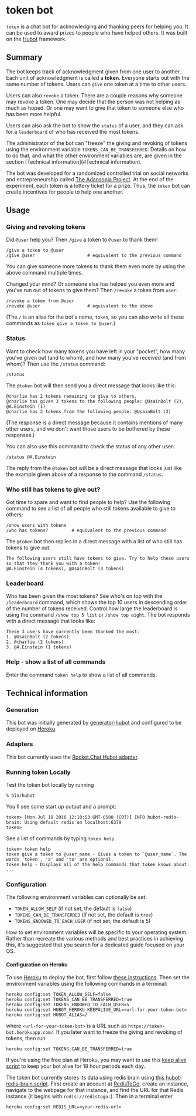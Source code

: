 # token bot

`token` is a chat bot for acknowledging and thanking peers for helping you. It can be used to award prizes to people who have helped others. It was built on the [Hubot][hubot] framework.

## Summary

The bot keeps track of acknowledgment given from one user to another. Each unit of acknowledgment is called a **token**. Everyone starts out with the same number of tokens. Users can `give` one token at a time to other users.

Users can also `revoke` a token. There are a couple reasons why someone may revoke a token. One may decide that the person was not helping as much as hoped. Or one may want to give that token to someone else who has been more helpful. 

Users can also ask the bot to show the `status` of a user, and they can ask for a `leaderboard` of who has received the most tokens. 

The administrator of the bot can "freeze" the giving and revoking of tokens using the environment variable `TOKENS_CAN_BE_TRANSFERRED`. Details on how to do that, and what the other environment variables are, are given in the section [Technical information](#Technical information).

The bot was developed for a randomized controlled trial on social networks and entrepreneurship called [The Adansonia Project][adansonia]. At the end of the experiment, each token is a lottery ticket for a prize. Thus, the `token` bot can create incentives for people to help one another.

[hubot]: http://hubot.github.com
[adansonia]: https://adansonia.net/

## Usage 

### Giving and revoking tokens 

Did `@user` help you? Then `/give` a token to `@user` to thank them!
```
/give a token to @user
/give @user                    # equivalent to the previous command
```
You can give someone more tokens to thank them even more by using the above command multiple times.

Changed your mind? Or someone else has helped you even more and you've run out of tokens to give them? Then `/revoke` a token from `user`:
```
/revoke a token from @user
/revoke @user                  # equivalent to the above
```

(The `/` is an alias for the bot's name, `token`, so you can also write all these commands as `token give a token to @user`.)

### Status

Want to check how many tokens you have left in your "pocket", how many you've given out (and to whom), and how many you've received (and from whom)? Then use the `/status` command: 
```
/status
```
The `@token` bot will then send you a direct message that looks like this:
```
@charlie has 2 tokens remaining to give to others. 
@charlie has given 3 tokens to the following people: @UsainBolt (2), @A.Einstein (1)
@charlie has 2 tokens from the following people: @UsainBolt (2)
```
(The response is a direct message because it contains mentions of many other users, and we don't want those users to be bothered by these responses.)

You can also use this command to check the status of any other user:
```
/status @A.Einstein
```
The reply from the `@token` bot will be a direct message that looks just like the example given above of a response to the command `/status`.

### Who still has tokens to give out?

Got time to spare and want to find people to help? Use the following command to see a list of all people who still tokens available to give to others:

```
/show users with tokens
/who has tokens?         # equivalent to the previous command
```
The `@token` bot then replies in a direct message with a list of who still has tokens to give out: 
```
The following users still have tokens to give. Try to help these users so that they thank you with a token!
@A.Einstein (4 tokens), @UsainBolt (3 tokens)
```

### Leaderboard 

Who has been given the most tokens? See who's on top with the `/leaderboard` command, which shows the top 10 users in descending order of the number of tokens received. Control how large the leaderboard is using the command `/show top 5 list` or `/show top eight`. The bot responds with a direct message that looks like:
```
These 3 users have currently been thanked the most:
1. @UsainBolt (2 tokens) 
2. @charlie (2 tokens) 
3. @A.Einstein (1 tokens) 
```

### Help - show a list of all commands

Enter the command `token help` to show a list of all commands.

## Technical information 

### Generation 

This bot was initially generated by [generator-hubot][generator-hubot] and configured to be
deployed on [Heroku][heroku].

[heroku]: http://www.heroku.com
[generator-hubot]: https://github.com/github/generator-hubot

### Adapters

This bot currently uses the [Rocket.Chat Hubot adapter][rocketchat-hubot]. 

[rocketchat-hubot]: https://github.com/RocketChat/hubot-rocketchat



### Running token Locally

Test the token bot locally by running 

    % bin/hubot

You'll see some start up output and a prompt:

    token> [Mon Jul 18 2016 12:10:53 GMT-0500 (CDT)] INFO hubot-redis-brain: Using default redis on localhost:6379
    token>

See a list of commands by typing `token help`.

    token> token help
    token give a token to @user_name - Gives a token to `@user_name`. The words 'token', 'a' and 'to' are optional.
    token help - Displays all of the help commands that token knows about.
    ...

### Configuration

The following environment variables can optionally be set: 

* `TOKEN_ALLOW_SELF` (if not set, the default is `false`)
* `TOKENS_CAN_BE_TRANSFERRED` (if not set, the default is `true`)
* `TOKENS_ENDOWED_TO_EACH_USER`  (if not set, the default is 5)

How to set environment variables will be specific to your operating system.
Rather than recreate the various methods and best practices in achieving this,
it's suggested that you search for a dedicated guide focused on your OS.

#### Configuration on Heroku 

To use [Heroku][heroku] to deploy the bot, first follow [these instructions][heroku-hubot]. Then set the environment variables using the following commands in a terminal:

```
heroku config:set TOKEN_ALLOW_SELF=false
heroku config:set TOKENS_CAN_BE_TRANSFERRED=true
heroku config:set TOKENS_ENDOWED_TO_EACH_USER=5
heroku config:set HUBOT_HEROKU_KEEPALIVE_URL=<url-for-your-token-bot>
heroku config:set HUBOT_ALIAS=/
```
where `<url-for-your-token-bot>` is a URL such as `https://token-bot.herokuapp.com/`. If you later want to freeze the giving and revoking of tokens, then run 
```
heroku config:set TOKENS_CAN_BE_TRANSFERRED=true
```

If you're using the free plan at Heroku, you may want to use this [keep alive script][keep-alive] to keep your bot alive for 18 hour periods each day.

The token bot currently stores its data using redis brain using [this hubot-redis-brain script][hubot-redis-brain]. First create an account at [RedisToGo][redistogo], create an instance, navigate to the webpage for that instance, and find the URL for that Redis instance (it begins with `redis://redistogo:`). Then in a terminal enter
```
heroku config:set REDIS_URL=<your-redis-url>
```

[heroku]: http://www.heroku.com
[heroku-hubot]: https://hubot.github.com/docs/deploying/heroku/
[keep-alive]: https://github.com/hubot-scripts/hubot-heroku-keepalive
[hubot-redis-brain]: https://github.com/hubot-scripts/hubot-redis-brain
[redistogo]: https://redistogo.com/
